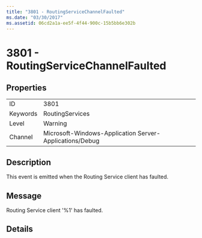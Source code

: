 ```yaml
---
title: "3801 - RoutingServiceChannelFaulted"
ms.date: "03/30/2017"
ms.assetid: 06cd2a1a-ee5f-4f44-900c-15b5bb6e302b
---
```

# 3801 - RoutingServiceChannelFaulted
## Properties  
  
|||  
|-|-|  
|ID|3801|  
|Keywords|RoutingServices|  
|Level|Warning|  
|Channel|Microsoft-Windows-Application Server-Applications/Debug|  
  
## Description  
 This event is emitted when the Routing Service client has faulted.  
  
## Message  
 Routing Service client '%1' has faulted.  
  
## Details
